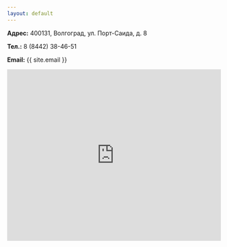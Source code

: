```yaml
---
layout: default
---
```


<div class="container-fluid">
	<div class="row">
		<div class="col-sm-12 contact">
			<p> <b class="accent">Адрес:</b>
				400131, Волгоград, ул. Порт-Саида, д. 8
			</p>
			<p> <b class="accent">Тел.:</b>
				8 (8442) 38-46-51
			</p>
			<p> <b class="accent">Email:</b>
				{{ site.email }}
			</p>
		</div>
		<div class="col-sm-12 map">
			<iframe
				src="https://yandex.ru/map-widget/v1/?um=constructor%3A6bfb588b0a0050bbcafe3d4a617dc539210c291c39cd84f83ca25dddfe3b10dd&amp;source=constructor"
				width="500" height="400" frameborder="0"></iframe>
		</div>
	</div>
</div>